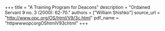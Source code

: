 +++
title = "A Training Program for Deacons"
description = "Ordained Servant 9 no. 3 (2000): 62-70."
authors = ["William Shishko"]
source_url = "http://www.opc.org/OS/html/V9/3c.html"
pdf_name = "httpwwwopcorgOShtmlV93chtml"
+++
